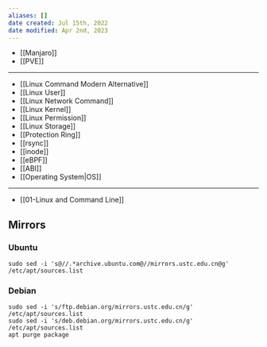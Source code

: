 ```yaml
---
aliases: []
date created: Jul 15th, 2022
date modified: Apr 2nd, 2023
---
```

- [[Manjaro]] 
- [[PVE]]

___

- [[Linux Command Modern Alternative]]
- [[Linux User]]
- [[Linux Network Command]]
- [[Linux Kernel]]
- [[Linux Permission]]
- [[Linux Storage]]
- [[Protection Ring]]
- [[rsync]]
- [[inode]]
- [[eBPF]]
- [[ABI]]
- [[Operating System|OS]]

___

- [[01-Linux and Command Line]]

## Mirrors

### Ubuntu
```
sudo sed -i 's@//.*archive.ubuntu.com@//mirrors.ustc.edu.cn@g' /etc/apt/sources.list
```

### Debian
```
sudo sed -i 's/ftp.debian.org/mirrors.ustc.edu.cn/g' /etc/apt/sources.list
sudo sed -i 's/deb.debian.org/mirrors.ustc.edu.cn/g' /etc/apt/sources.list
apt purge package
```
